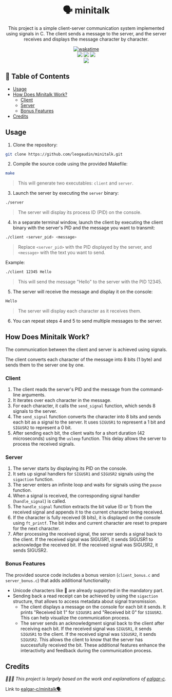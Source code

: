 <div align="center">
	<h1>🗣️ minitalk</h1>
	<p>This project is a simple client-server communication system implemented using signals in C. The client sends a message to the server, and the server receives and displays the message character by character.</p>
   <a href="https://wakatime.com/badge/user/db0e5671-cec5-4e7b-9d41-19a881e67f7d/project/56f4877c-3ac5-4648-9b71-95c3b46426ff"><img src="https://wakatime.com/badge/user/db0e5671-cec5-4e7b-9d41-19a881e67f7d/project/56f4877c-3ac5-4648-9b71-95c3b46426ff.svg" alt="wakatime"></a>
   <br />
	<img src="https://img.shields.io/badge/norminette-passing-success"/>
	<a href="https://developer.apple.com/library/archive/documentation/Performance/Conceptual/ManagingMemory/Articles/FindingLeaks.html"><img src="https://img.shields.io/badge/leaks-none-success" /></a>
	<img src="https://img.shields.io/badge/bonus-included-success"/>
	<br />
	<img src="https://img.shields.io/badge/-unknown%2F100-important?logo=42&logoColor=fff" />
</div>

## 📖 Table of Contents
<!--ts-->
   * [Usage](#usage)
   * [How Does Minitalk Work?](#how-does-minitalk-work)
      * [Client](#client)
      * [Server](#client)
      * [Bonus Features](#bonus-features)
   * [Credits](#dependency)
<!--te-->

## Usage

1. Clone the repository:

```bash
git clone https://github.com/leogaudin/minitalk.git
```

2. Compile the source code using the provided Makefile:
```bash
make
```

> This will generate two executables: `client` and `server`.

3. Launch the server by executing the `server` binary:
```bash
./server
```

> The server will display its process ID (PID) on the console.

4. In a separate terminal window, launch the client by executing the client binary with the server's PID and the message you want to transmit:

```bash
./client <server_pid> <message>
```

> Replace `<server_pid>` with the PID displayed by the server, and `<message>` with the text you want to send.

Example:
```bash
./client 12345 Hello
```

> This will send the message "Hello" to the server with the PID 12345.

5. The server will receive the message and display it on the console:

```bash
Hello
```

> The server will display each character as it receives them.

6. You can repeat steps 4 and 5 to send multiple messages to the server.

## How Does Minitalk Work?

The communication between the client and server is achieved using signals.

The client converts each character of the message into 8 bits (1 byte) and sends them to the server one by one.

### Client
1. The client reads the server's PID and the message from the command-line arguments.
2. It iterates over each character in the message.
3. For each character, it calls the `send_signal` function, which sends 8 signals to the server.
4. The `send_signal` function converts the character into 8 bits and sends each bit as a signal to the server. It uses `SIGUSR1` to represent a 1 bit and `SIGUSR2` to represent a 0 bit.
5. After sending each bit, the client waits for a short duration (42 microseconds) using the `usleep` function. This delay allows the server to process the received signals.

### Server
1. The server starts by displaying its PID on the console.
2. It sets up signal handlers for `SIGUSR1` and `SIGUSR2` signals using the `sigaction` function.
3. The server enters an infinite loop and waits for signals using the `pause` function.
4. When a signal is received, the corresponding signal handler (`handle_signal`) is called.
5. The `handle_signal` function extracts the bit value (0 or 1) from the received signal and appends it to the current character being received.
6. If the character is fully received (8 bits), it is displayed on the console using `ft_printf`. The bit index and current character are reset to prepare for the next character.
7. After processing the received signal, the server sends a signal back to the client. If the received signal was SIGUSR1, it sends SIGUSR1 to acknowledge the received bit. If the received signal was SIGUSR2, it sends SIGUSR2.

### Bonus Features

The provided source code includes a bonus version (`client_bonus.c` and `server_bonus.c`) that adds additional functionality:

* Unicode characters like 🦁 are already supported in the mandatory part.
* Sending back a read receipt can be achieved by using the `sigaction` structure, that allows to access metadata about signal transmission.
   * The client displays a message on the console for each bit it sends. It prints "Received bit 1" for `SIGUSR1` and "Received bit 0" for `SIGUSR2`. This can help visualize the communication process.
   * The server sends an acknowledgment signal back to the client after receiving each bit. If the received signal was `SIGUSR1`, it sends `SIGUSR1` to the client. If the received signal was `SIGUSR2`, it sends `SIGUSR2`. This allows the client to know that the server has successfully received the bit.
These additional features enhance the interactivity and feedback during the communication process.

## Credits

*🙇🏻‍♂️ This project is largely based on the work and explanations of [ealgar-c](https://github.com/ealgar-c).*

Link to [ealgar-c/minitalk🗣️](https://github.com/ealgar-c/minitalk)
